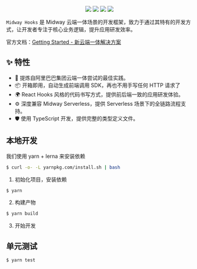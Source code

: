 <p align="center">
  <img src="https://img.shields.io/npm/v/@midwayjs/hooks/latest?style=for-the-badge">
  <img src="https://img.shields.io/github/workflow/status/midwayjs/hooks/Node.js%20CI/master?style=for-the-badge">
  <img src="https://img.shields.io/codecov/c/github/midwayjs/hooks?style=for-the-badge">
  <img src="https://img.shields.io/npm/l/@midwayjs/hooks?style=for-the-badge">
</p>

`Midway Hooks` 是 Midway 云端一体场景的开发框架，致力于通过其特有的开发方式，让开发者专注于核心业务逻辑，提升应用研发效率。

官方文档：[Getting Started - 新云端一体解决方案](https://www.yuque.com/midwayjs/faas/quickstart_integration)

## ✨ 特性

- 🌈 提炼自阿里巴巴集团云端一体尝试的最佳实践。
- 📦 开箱即用，自动生成前端调用 SDK，再也不用手写任何 HTTP 请求了
- 🌍 React Hooks 风格的代码书写方式，提供前后端一致的应用研发体验。
- ⚙️ 深度兼容 Midway Serverless，提供 Serverless 场景下的全链路流程支持。
- 🛡 使用 TypeScript 开发，提供完整的类型定义文件。

## 本地开发

我们使用 yarn + lerna 来安装依赖

```bash
$ curl -o- -L yarnpkg.com/install.sh | bash
```

1. 初始化项目，安装依赖

```bash
$ yarn
```

2. 构建产物

```bash
$ yarn build
```

3. 开始开发

## 单元测试

```bash
$ yarn test
```

